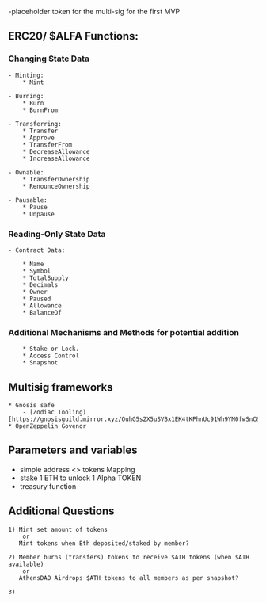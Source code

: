 -placeholder token for the multi-sig for the first MVP

## ERC20/ $ALFA Functions:
### Changing State Data
    - Minting:
        * Mint

    - Burning:
        * Burn
        * BurnFrom

    - Transferring:
        * Transfer
        * Approve
        * TransferFrom
        * DecreaseAllowance
        * IncreaseAllowance

    - Ownable:
        * TransferOwnership
        * RenounceOwnership

    - Pausable:
        * Pause
        * Unpause

### Reading-Only State Data
    - Contract Data:
    
        * Name
        * Symbol
        * TotalSupply
        * Decimals
        * Owner
        * Paused
        * Allowance
        * BalanceOf

### Additional Mechanisms and Methods for potential addition
        * Stake or Lock.
        * Access Control
        * Snapshot

## Multisig frameworks
    * Gnosis safe
        - [Zodiac Tooling)[https://gnosisguild.mirror.xyz/OuhG5s2X5uSVBx1EK4tKPhnUc91Wh9YM0fwSnC8UNcg)
    * OpenZeppelin Govenor


## Parameters and variables
  * simple address <> tokens Mapping
  * stake 1 ETH to unlock 1 Alpha TOKEN
  * treasury function

## Additional Questions
    1) Mint set amount of tokens
        or
       Mint tokens when Eth deposited/staked by member?
    
    2) Member burns (transfers) tokens to receive $ATH tokens (when $ATH available)
        or
       AthensDAO Airdrops $ATH tokens to all members as per snapshot?
    
    3)